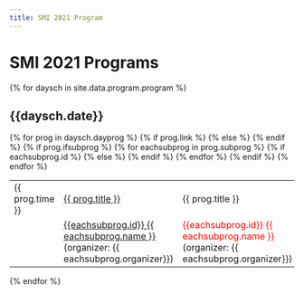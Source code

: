 ```yaml
---
title: SMI 2021 Program
---
```

# SMI 2021 Programs

<!-- Potentially store abstract/session information on this site

[invited sessions](docs/ses-invited.md) -->

{% for daysch in site.data.program.program %}

  <h2> {{daysch.date}} </h2>
  <table class="display" style="width: 100%">
        {% for prog in daysch.dayprog %}
            <tr>
                <td style="width: 140px">{{ prog.time }}</td>
                {% if prog.link %}
                    <td><a href="{{ prog.link }}"> {{ prog.title }} </a></td>                    
                {% else %}
                    <td>{{ prog.title }}</td>
                {% endif %}                
            </tr>
            {% if prog.ifsubprog %}
                {% for eachsubprog in prog.subprog %}
                    <tr>
                        <td> </td>
                        {% if eachsubprog.id %}
                            <td> <a href="/{{ eachsubprog.type }}/ses-{{ eachsubprog.id }}.html"> {{eachsubprog.id}} {{ eachsubprog.name }} </a>(organizer: {{ eachsubprog.organizer}})</td>
                        {% else %}
                            <td> <div style="color:red;"> {{eachsubprog.id}} {{ eachsubprog.name }} </div>(organizer: {{ eachsubprog.organizer}})</td>
                        {% endif %}                        
                    </tr>
                {% endfor %}
            {% endif %}
        {% endfor %}
  </table>

{% endfor %}